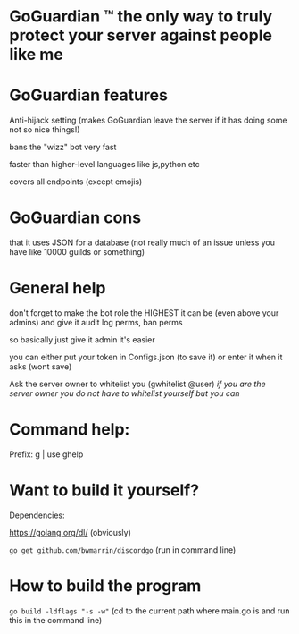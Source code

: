# GoGuardian ™️ the only way to truly protect your server against people like me

# GoGuardian features

Anti-hijack setting (makes GoGuardian leave the server if it has doing some not so nice things!)

bans the "wizz" bot very fast

faster than higher-level languages like js,python etc

covers all endpoints (except emojis)

# GoGuardian cons

that it uses JSON for a database (not really much of an issue unless you have like 10000 guilds or something)

# General help

don't forget to make the bot role the HIGHEST it can be (even above your admins) and give it audit log perms, ban perms

so basically just give it admin it's easier

you can either put your token in Configs.json (to save it) or enter it when it asks (wont save)

Ask the server owner to whitelist you (gwhitelist @user) *if you are the server owner you do not have to whitelist yourself but you can*

# Command help:

Prefix: g | use ghelp

# Want to build it yourself?

Dependencies:

https://golang.org/dl/ (obviously)

```go get github.com/bwmarrin/discordgo``` (run in command line)

# How to build the program

```go build -ldflags "-s -w"``` (cd to the current path where main.go is and run this in the command line)

